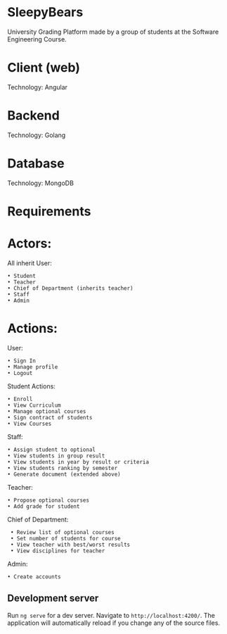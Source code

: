 # SleepyBears

University Grading Platform made by a group of students at the Software Engineering Course.

# Client (web)

Technology: Angular

# Backend

Technology: Golang

# Database

Technology: MongoDB

# Requirements

# Actors:

 All inherit User:
 
    • Student
    • Teacher
    • Chief of Department (inherits teacher)
    • Staff
    • Admin
    
# Actions:
  
User:

    • Sign In
    • Manage profile
    • Logout
    
Student Actions:
  
    • Enroll
    • View Curriculum
    • Manage optional courses
    • Sign contract of students
    • View Courses
    
Staff:
    
    • Assign student to optional
    • View students in group result
    • View students in year by result or criteria
    • View students ranking by semester
    • Generate document (extended above)

Teacher:
    
    • Propose optional courses
    • Add grade for student

Chief of Department:

     • Review list of optional courses
     • Set number of students for course
     • View teacher with best/worst results
     • View disciplines for teacher

Admin:

    • Create accounts

## Development server

Run `ng serve` for a dev server. Navigate to `http://localhost:4200/`. The application will automatically reload if you change any of the source files.

